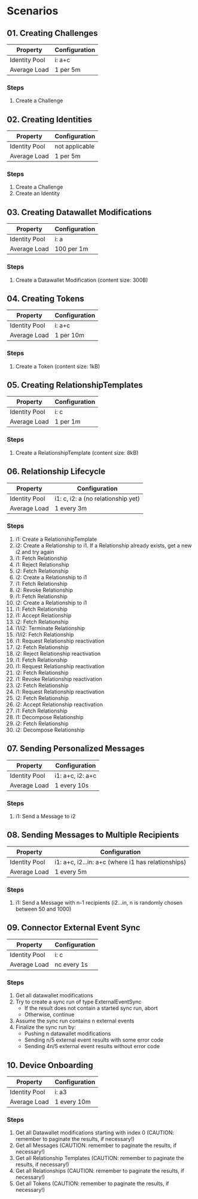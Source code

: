 # Scenarios

## 01. Creating Challenges

| Property      | Configuration |
| ------------- | ------------- |
| Identity Pool | i: a+c        |
| Average Load  | 1 per 5m      |

### Steps

1. Create a Challenge

## 02. Creating Identities

| Property      | Configuration  |
| ------------- | -------------- |
| Identity Pool | not applicable |
| Average Load  | 1 per 5m       |

### Steps

1. Create a Challenge
2. Create an Identity

## 03. Creating Datawallet Modifications

| Property      | Configuration |
| ------------- | ------------- |
| Identity Pool | i: a          |
| Average Load  | 100 per 1m    |

### Steps

1. Create a Datawallet Modification (content size: 300B)

## 04. Creating Tokens

| Property      | Configuration |
| ------------- | ------------- |
| Identity Pool | i: a+c        |
| Average Load  | 1 per 10m     |

### Steps

1. Create a Token (content size: 1kB)

## 05. Creating RelationshipTemplates

| Property      | Configuration |
| ------------- | ------------- |
| Identity Pool | i: c          |
| Average Load  | 1 per 1m      |

### Steps

1. Create a RelationshipTemplate (content size: 8kB)

## 06. Relationship Lifecycle

| Property      | Configuration                      |
| ------------- | ---------------------------------- |
| Identity Pool | i1: c, i2: a (no relationship yet) |
| Average Load  | 1 every 3m                         |

### Steps

1. i1: Create a RelationshipTemplate
2. i2: Create a Relationship to i1. If a Relationship already exists, get a new i2 and try again
3. i1: Fetch Relationship
4. i1: Reject Relationship
5. i2: Fetch Relationship
6. i2: Create a Relationship to i1
7. i1: Fetch Relationship
8. i2: Revoke Relationship
9. i1: Fetch Relationship
10. i2: Create a Relationship to i1
11. i1: Fetch Relationship
12. i1: Accept Relationship
13. i2: Fetch Relationship
14. i1/i2: Terminate Relationship
15. i1/i2: Fetch Relationship
16. i1: Request Relationship reactivation
17. i2: Fetch Relationship
18. i2: Reject Relationship reactivation
19. i1: Fetch Relationship
20. i1: Request Relationship reactivation
21. i2: Fetch Relationship
22. i1: Revoke Relationship reactivation
23. i2: Fetch Relationship
24. i1: Request Relationship reactivation
25. i2: Fetch Relationship
26. i2: Accept Relationship reactivation
27. i1: Fetch Relationship
28. i1: Decompose Relationship
29. i2: Fetch Relationship
30. i2: Decompose Relationship

## 07. Sending Personalized Messages

| Property      | Configuration    |
| ------------- | ---------------- |
| Identity Pool | i1: a+c, i2: a+c |
| Average Load  | 1 every 10s      |

### Steps

1. i1: Send a Message to i2

## 08. Sending Messages to Multiple Recipients

| Property      | Configuration                                      |
| ------------- | -------------------------------------------------- |
| Identity Pool | i1: a+c, i2...in: a+c (where i1 has relationships) |
| Average Load  | 1 every 5m                                         |

### Steps

1. i1: Send a Message with n-1 recipients (i2...in, n is randomly chosen between 50 and 1000)

## 09. Connector External Event Sync

| Property      | Configuration |
| ------------- | ------------- |
| Identity Pool | i: c          |
| Average Load  | nc every 1s   |

### Steps

1. Get all datawallet modifications
2. Try to create a sync run of type ExternalEventSync
    - If the result does not contain a started sync run, abort
    - Otherwise, continue
3. Assume the sync run contains n external events
4. Finalize the sync run by:
    - Pushing n datawallet modifications
    - Sending n/5 external event results with some error code
    - Sending 4n/5 external event results without error code

## 10. Device Onboarding

| Property      | Configuration |
| ------------- | ------------- |
| Identity Pool | i: a3         |
| Average Load  | 1 every 10m   |

### Steps

1. Get all Datawallet modifications starting with index 0 (CAUTION: remember to paginate the results, if necessary!)
2. Get all Messages (CAUTION: remember to paginate the results, if necessary!)
3. Get all Relationship Templates (CAUTION: remember to paginate the results, if necessary!)
4. Get all Relationships (CAUTION: remember to paginate the results, if necessary!)
5. Get all Tokens (CAUTION: remember to paginate the results, if necessary!)
